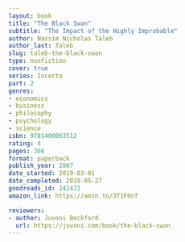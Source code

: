 ```yaml
---
layout: book
title: "The Black Swan"
subtitle: "The Impact of the Highly Improbable"
author: Nassim Nicholas Taleb
author_last: Taleb
slug: taleb-the-black-swan
type: nonfiction
cover: true
series: Incerto
part: 2
genres:
- economics
- business
- philosophy
- psychology
- science
isbn: 9781400063512
rating: 4
pages: 366
format: paperback
publish_year: 2007
date_started: 2019-03-01
date_completed: 2019-05-27
goodreads_id: 242472
amazon_link: https://amzn.to/3f1F0nf

reviewers:
- author: Juvoni Beckford
  url: https://juvoni.com/book/the-black-swan
---
```


